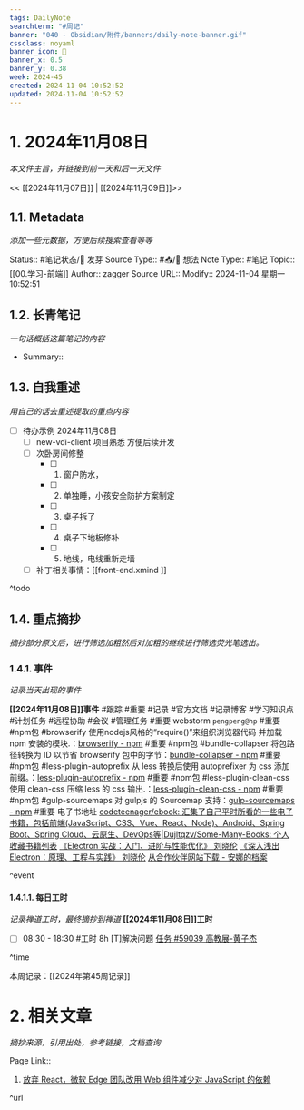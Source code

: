 ```yaml
---
tags: DailyNote
searchterm: "#周记"
banner: "040 - Obsidian/附件/banners/daily-note-banner.gif"
cssclass: noyaml
banner_icon: 💌
banner_x: 0.5
banner_y: 0.38
week: 2024-45
created: 2024-11-04 10:52:52
updated: 2024-11-04 10:52:52
---
```


# 1. 2024年11月08日

_本文件主旨，并链接到前一天和后一天文件_

<< [[2024年11月07日]] | [[2024年11月09日]]>>

## 1.1. Metadata

_添加一些元数据，方便后续搜索查看等等_

Status:: #笔记状态/🌱 发芽
Source Type:: #📥/💭 想法 
Note Type:: #笔记
Topic:: [[00.学习-前端]]
Author:: zagger
Source URL::
Modify:: 2024-11-04 星期一 10:52:51

## 1.2. 长青笔记

_一句话概括这篇笔记的内容_

- Summary::

## 1.3. 自我重述

_用自己的话去重述提取的重点内容_

- [ ] 待办示例 2024年11月08日
	- [ ] new-vdi-client 项目熟悉 方便后续开发
	- [ ] 次卧房间修整
		- [ ] 1. 窗户防水，
		- [ ] 2. 单独睡，小孩安全防护方案制定
		- [ ] 3. 桌子拆了 
		- [ ] 4. 桌子下地板修补 
		- [ ] 5. 地线，电线重新走墙
	- [ ] 补丁相关事情：[[front-end.xmind ]]

^todo

## 1.4. 重点摘抄

_摘抄部分原文后，进行筛选加粗然后对加粗的继续进行筛选荧光笔选出。_

### 1.4.1. 事件

_记录当天出现的事件_

**[[2024年11月08日]]事件** 
#跟踪 #重要 #记录 #官方文档 #记录博客 #学习知识点 #计划任务 #远程协助 #会议 #管理任务
#重要 webstorm `pengpeng@hp`
#重要 #npm包 #browserify 使用nodejs风格的“require()”来组织浏览器代码 并加载 npm 安装的模块.：[browserify - npm](https://www.npmjs.com/package/browserify)
#重要 #npm包 #bundle-collapser 将包路径转换为 ​​ID 以节省 browserify 包中的字节：[bundle-collapser - npm](https://www.npmjs.com/package/bundle-collapser)
#重要 #npm包 #less-plugin-autoprefix 从 less 转换后使用 autoprefixer 为 css 添加前缀。：[less-plugin-autoprefix - npm](https://www.npmjs.com/package/less-plugin-autoprefix)
#重要 #npm包 #less-plugin-clean-css 使用 clean-css 压缩 less 的 css 输出.：[less-plugin-clean-css - npm](https://www.npmjs.com/package/less-plugin-clean-css)
#重要 #npm包 #gulp-sourcemaps 对 gulpjs 的 Sourcemap 支持：[gulp-sourcemaps - npm](https://www.npmjs.com/package/gulp-sourcemaps)
#重要 电子书地址 [codeteenager/ebook: 汇集了自己平时所看的一些电子书籍，包括前端(JavaScript、CSS、Vue、React、Node)、Android、Spring Boot、Spring Cloud、云原生、DevOps等](https://github.com/codeteenager/ebook?tab=readme-ov-file)|[Dujltqzv/Some-Many-Books: 个人收藏书籍列表](https://github.com/Dujltqzv/Some-Many-Books/tree/main?tab=readme-ov-file)
[《Electron 实战：入门、进阶与性能优化》 刘晓伦](https://book.douban.com/subject/35069275/)
[《深入浅出 Electron：原理、工程与实践》 刘晓伦](https://book.douban.com/subject/35693818/)
[从合作伙伴网站下载 - 安娜的档案](https://zh.annas-archive.org/slow_download/6daea5b2c0b21ab23d7417cbeffb9776/0/0)

^event

#### 1.4.1.1. 每日工时

_记录禅道工时，最终摘抄到禅道_
**[[2024年11月08日]]工时**
- [ ] 08:30 - 18:30 #工时 8h	[T]解决问题	 [任务 #59039 高教展-黄子杰](http://172.16.203.14:2980/task-view-59039.html?onlybody=yes&tid=i2sh4q46)	

^time

本周记录：[[2024年第45周记录]]

# 2. 相关文章

_摘抄来源，引用出处，参考链接，文档查询_

Page Link::
1. [放弃 React，微软 Edge 团队改用 Web 组件减少对 JavaScript 的依赖](https://mp.weixin.qq.com/s/8yqaZtLdytoO_XOt_1qDbA)

^url
